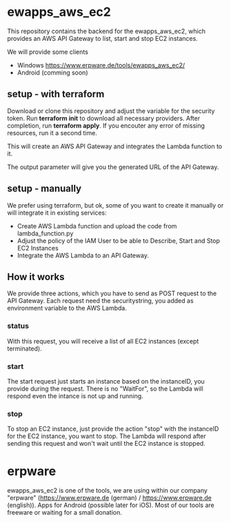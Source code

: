 # ewapps_aws_ec2

This repository contains the backend for the ewapps_aws_ec2, which provides an AWS API Gateway to list, start and stop EC2 instances.

We will provide some clients

* Windows https://www.erpware.de/tools/ewapps_aws_ec2/
* Android (comming soon)

## setup - with terraform

Download or clone this repository and adjust the variable for the security token.
Run **terraform init** to download all necessary providers. After completion, run **terraform apply**. If you encouter any error of missing resources, run it a second time.

This will create an AWS API Gateway and integrates the Lambda function to it.

The output parameter will give you the generated URL of the API Gateway.

## setup - manually

We prefer using terraform, but ok, some of you want to create it manually or will integrate it in existing services:

* Create AWS Lambda function and upload the code from lambda_function.py
* Adjust the policy of the IAM User to be able to Describe, Start and Stop EC2 Instances
* Integrate the AWS Lambda to an API Gateway. 

## How it works

We provide three actions, which you have to send as POST request to the API Gateway. Each request need the securitystring, you added as environment variable to the AWS Lambda.

### status
With this request, you will receive a list of all EC2 instances (except terminated).

### start
The start request just starts an instance based on the instanceID, you provide during the request. There is no "WaitFor", so the Lambda will respond even the intance is not up and running.

### stop
To stop an EC2 instance, just provide the action "stop" with the instanceID for the EC2 instance, you want to stop. The Lambda will respond after sending this request and won't wait until the EC2 instance is stopped.

# erpware

ewapps_aws_ec2 is one of the tools, we are using within our company "erpware" (https://www.erpware.de (german) / https://www.erpware.de (english)). Apps for Android (possible later for iOS). Most of our tools are freeware or waiting for a small donation.
